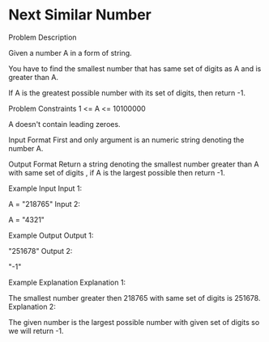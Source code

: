 # Next Similar Number


Problem Description

Given a number A in a form of string.

You have to find the smallest number that has same set of digits as A and is greater than A.

If A is the greatest possible number with its set of digits, then return -1.



Problem Constraints
 1 <= A <= 10100000

 A doesn't contain leading zeroes.



Input Format
First and only argument is an numeric string denoting the number A.



Output Format
Return a string denoting the smallest number greater than A with same set of digits , if A is the largest possible then return -1.



Example Input
Input 1:

 A = "218765"
Input 2:

 A = "4321"


Example Output
Output 1:

 "251678"
Output 2:

 "-1"


Example Explanation
Explanation 1:

 The smallest number greater then 218765 with same set of digits is 251678.
Explanation 2:

 The given number is the largest possible number with given set of digits so we will return -1.
